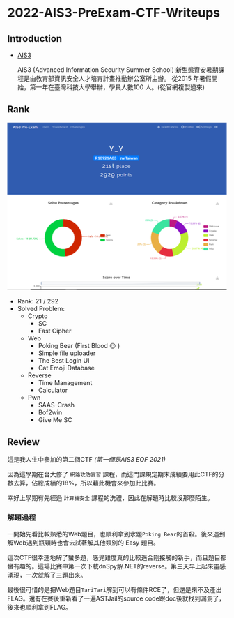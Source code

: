 # 2022-AIS3-PreExam-CTF-Writeups
## Introduction
- [AIS3](https://ais3.org/)

    AIS3 (Advanced Information Security Summer School) 新型態資安暑期課程是由教育部資訊安全人才培育計畫推動辦公室所主辦。 從2015 年暑假開始，第一年在臺灣科技大學舉辦，學員人數100 人。(從官網複製過來)
    
## Rank
![](Grade.PNG)


- Rank: 21 / 292
- Solved Problem:
    - Crypto
        - SC
        - Fast Cipher
    - Web
        - Poking Bear (First Blood :heart_eyes: )
        - Simple file uploader
        - The Best Login UI
        - Cat Emoji Database
    - Reverse
        - Time Management
        - Calculator
    - Pwn
        - SAAS-Crash
        - Bof2win
        - Give Me SC


## Review
這是我人生中參加的第二個CTF *(第一個是AIS3 EOF 2021)*

因為這學期在台大修了 `網路攻防實習` 課程，而這門課規定期末成績要用此CTF的分數去算，佔總成績的18%，所以藉此機會來參加此比賽。

幸好上學期有先經過 `計算機安全` 課程的洗禮，因此在解題時比較沒那麼陌生。

### 解題過程
一開始先看比較熟悉的Web題目，也順利拿到水題`Poking Bear`的首殺。後來遇到解Web遇到瓶頸時也會去試著解其他類別的 Easy 題目。

這次CTF很幸運地解了蠻多題，感覺難度真的比較適合剛接觸的新手，而且題目都蠻有趣的。這場比賽中第一次下載dnSpy解.NET的reverse。第三天早上起來靈感湧現，一次就解了三題出來。

最後很可惜的是把Web題目`TariTari`解到可以有條件RCE了，但還是來不及產出FLAG。還有在賽後重新看了一遍ASTJail的source code跟doc後就找到漏洞了，後來也順利拿到FLAG。